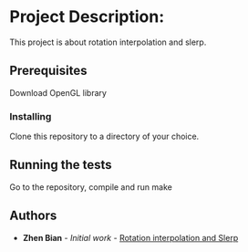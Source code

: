 # Project Description:

This project is about rotation interpolation and slerp.

## Prerequisites

Download OpenGL library

### Installing

Clone this repository to a directory of your choice.

## Running the tests

Go to the repository, compile and run make

## Authors

* **Zhen Bian** - *Initial work* - [Rotation interpolation and Slerp](https://github.com/zbian002/Rotation-interpolation-and-Slerp)
